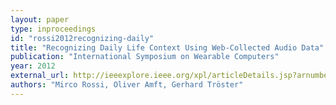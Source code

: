 ```yaml
---
layout: paper
type: inproceedings
id: "rossi2012recognizing-daily"
title: "Recognizing Daily Life Context Using Web-Collected Audio Data"
publication: "International Symposium on Wearable Computers"
year: 2012
external_url: http://ieeexplore.ieee.org/xpl/articleDetails.jsp?arnumber=6246137
authors: "Mirco Rossi, Oliver Amft, Gerhard Tröster"
---
```

